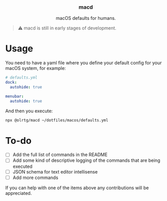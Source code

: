 <h3 align="center">
  macd
</h3>

<p align="center">
  macOS defaults for humans.
</p>

> ⚠️ macd is still in early stages of development.

# Usage

You need to have a yaml file where you define your default config for your macOS system, for example:

```yaml
# defaults.yml
dock:
  autohide: true

menubar:
  autohide: true
```

And then you execute:

```bash
npx @olrtg/macd ~/dotfiles/macos/defaults.yml
```

# To-do

- [ ] Add the full list of commands in the README
- [ ] Add some kind of descriptive logging of the commands that are being executed
- [ ] JSON schema for text editor intellisense
- [ ] Add more commands

If you can help with one of the items above any contributions will be appreciated.
